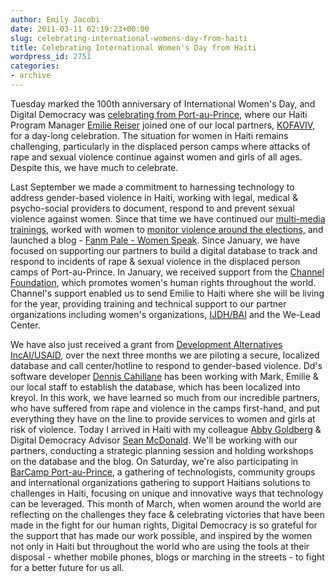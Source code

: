 ```yaml
---
author: Emily Jacobi
date: 2011-03-11 02:19:23+00:00
slug: celebrating-international-womens-day-from-haiti
title: Celebrating International Women's Day from Haiti
wordpress_id: 2751
categories:
- archive
---
```


Tuesday marked the 100th anniversary of International Women's Day, and Digital Democracy was [celebrating from Port-au-Prince](http://www.flickr.com/photos/digitaldemocracy/sets/72157626225210908/), where our Haiti Program Manager [Emilie Reiser](http://twitter.com/emreiser) joined one of our local partners, [KOFAVIV](http://kofaviv.org), for a day-long celebration.
The situation for women in Haiti remains challenging, particularly in the displaced person camps where attacks of rape and sexual violence continue against women and girls of all ages. Despite this, we have much to celebrate.

Last September we made a commitment to harnessing technology to address gender-based violence in Haiti, working with legal, medical & psycho-social providers to document, respond to and prevent sexual violence against women. Since that time we have continued our [multi-media trainings](http://www.flickr.com/photos/digitaldemocracy), worked with women to [monitor violence around the elections,](http://digital-democracy.org/2010/11/01/democracy-in-haiti-dd-workshop-with-haitian-women-in-port-au-prince-to-prepare-for-november-elections/) and launched a blog - [Fanm Pale - Women Speak](http://fanmpale.blogspot.com/).
Since January, we have focused on supporting our partners to build a digital database to track and respond to incidents of rape & sexual violence in the displaced person camps of Port-au-Prince. In January, we received support from the [Channel Foundation](http://www.channelfoundation.org/dd.html), which promotes women's human rights throughout the world. Channel's support enabled us to send Emilie to Haiti where she will be living for the year, providing training and technical support to our partner organizations including women's organizations, [IJDH/BAI](http://ijdh.org/) and the We-Lead Center.

We have also just received a grant from [Development Alternatives IncAI/USAID](http://www.dai.com/), over the next three months we are piloting a secure, localized database and call center/hotline to respond to gender-based violence. Dd's software developer [Dennis Cahillane](http://twitter.com/LinuxFan2718) has been working with Mark, Emilie & our local staff to establish the database, which has been localized into kreyol.
In this work, we have learned so much from our incredible partners, who have suffered from rape and violence in the camps first-hand, and put everything they have on the line to provide services to women and girls at risk of violence.
Today I arrived in Haiti with my colleague [Abby Goldberg](http://twitter.com/digiabby) & Digital Democracy Advisor [Sean McDonald](http://twitter.com/mcdapper). We'll be working with our partners, conducting a strategic planning session and holding workshops on the database and the blog. On Saturday, we're also participating in [BarCamp Port-au-Prince](http://http://loudandclearhaiti.wordpress.com/), a gathering of technologists, community groups and international organizations gathering to support Haitians solutions to challenges in Haiti, focusing on unique and innovative ways that technology can be leveraged.
This month of March, when women around the world are reflecting on the challenges they face & celebrating victories that have been made in the fight for our human rights, Digital Democracy is so grateful for the support that has made our work possible, and inspired by the women not only in Haiti but throughout the world who are using the tools at their disposal - whether mobile phones, blogs or marching in the streets - to fight for a better future for us all.
